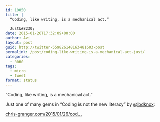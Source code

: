```yaml
---
id: 10050
title: |
  “Coding, like writing, is a mechanical act.”
  
  Just&#8230;
date: 2015-01-26T17:32:09+00:00
author: Avi
layout: post
guid: http://twitter-559826148163481603-post
permalink: /post/coding-like-writing-is-a-mechanical-act-just/
categories:
  - none
tags:
  - micro
  - tweet
format: status
---
```

“Coding, like writing, is a mechanical act.”

Just one of many gems in “Coding is not the new literacy” by [@ibdknox](http://twitter.com/ibdknox):

[chris-granger.com/2015/01/26/cod…](http://chris-granger.com/2015/01/26/coding-is-not-the-new-literacy/)